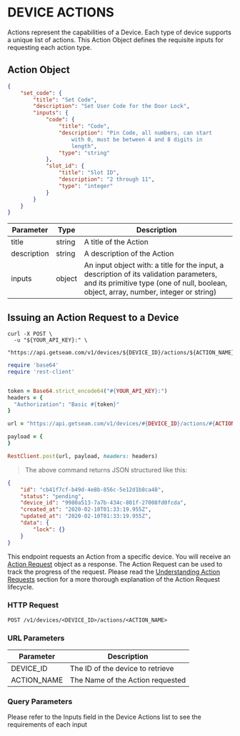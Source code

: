 # DEVICE ACTIONS

Actions represent the capabilities of a Device. Each type of device supports
a unique list of actions. This Action Object defines the requisite inputs for
requesting each action type.


## Action Object


```json
{
    "set_code": {
        "title": "Set Code",
        "description": "Set User Code for the Door Lock",
        "inputs": {
            "code": {
                "title": "Code",
                "description": "Pin Code, all numbers, can start
                    with 0, must be between 4 and 8 digits in
                    length",
                "type": "string"
            },
            "slot_id": {
                "title": "Slot ID",
                "description": "2 through 11",
                "type": "integer"
            }
        }
    }
}
```

Parameter | Type | Description
--------- | ---- | -----------
title | string | A title of the Action
description | string | A description of the Action
inputs | object | An input object with: a title for the input, a description of its validation parameters, and its primitive type (one of null, boolean, object, array, number, integer or string)

## Issuing an Action Request to a Device

```shell
curl -X POST \
  -u "${YOUR_API_KEY}:" \
  "https://api.getseam.com/v1/devices/${DEVICE_ID}/actions/${ACTION_NAME}"
```

```ruby
require 'base64'
require 'rest-client'


token = Base64.strict_encode64("#{YOUR_API_KEY}:")
headers = {
  "Authorization": "Basic #{token}"
}

url = "https://api.getseam.com/v1/devices/#{DEVICE_ID}/actions/#{ACTION_NAME}"

payload = {
}

RestClient.post(url, payload, headers: headers)
```

> The above command returns JSON structured like this:

```json
{
    "id": "cb41f7cf-b49d-4e8b-856c-5e12d1b8ca48",
    "status": "pending",
    "device_id": "9980a513-7a7b-434c-801f-27008fd0fcda",
    "created_at": "2020-02-10T01:33:19.955Z",
    "updated_at": "2020-02-10T01:33:19.955Z",
    "data": {
        "lock": {}
    }
}
```

This endpoint requests an Action from a specific device. You will receive an [Action
Request](#action-requests) object as a response. The Action Request can be used to track the progress
of the request. Please read the [Understanding Action Requests](#understanding-action-requests)
section for a more thorough explanation of the Action Request lifecycle.

### HTTP Request

`POST /v1/devices/<DEVICE_ID>/actions/<ACTION_NAME>`

### URL Parameters

Parameter | Description
--------- | -----------
DEVICE_ID | The ID of the device to retrieve
ACTION_NAME | The Name of the Action requested

### Query Parameters

Please refer to the Inputs field in the Device Actions list to see the requirements of each input
